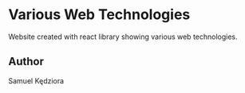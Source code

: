# Various Web Technologies
Website created with react library showing various web technologies.

## Author
Samuel Kędziora
